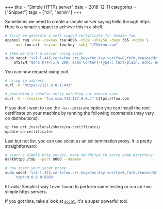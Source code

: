 +++
title = "Simple HTTPs server"
date = 2018-12-11
categories = ["Snippet"]
tags = ["cli", "admin"]
+++

Sometimes we need to create a simple server saying hello through https.
Here is a simple snippet to achieve this in a shell.

```bash
# first we generate a self signed certificate for domain foo
openssl req -new -newkey rsa:4096 -x509 -sha256 -days 365 -nodes \
	-out foo.crt -keyout foo.key -subj "/CN=foo.com"

# then we start a server using socat
sudo socat "ssl-l:443,cert=foo.crt,key=foo.key,verify=0,fork,reuseaddr" \
	SYSTEM:"echo HTTP/1.0 200; echo Content-Type\: text/plain; echo; echo Hello World\!;"
```

You can now request using curl

```bash
# using ip address
curl -k "https://127.0.0.1:443"

# providing a resolve entry matching our domain name
curl -k --resolve "foo.com:443:127.0.0.1" https://foo.com
```

If you don't want to use the `-k/--insecure` option you can install the root
certificate on your machine by running the following commands (may vary on distributions):

```bash
cp foo.crt /usr/local/share/ca-certificates/
update-ca-certificates
```

Last but not list, you can use socat as an ssl termination proxy. It is pretty
straightforward:

```bash
# start a simple http server, here darkhttpd to serve some directory
darkhttpd /tmp --port 8080 --daemon

# now start your socat proxy
sudo socat "ssl-l:443,cert=foo.crt,key=foo.key,verify=0,fork,reuseaddr" \
	'tcp4:0.0.0.0:8080'
```

Et voilà! Simplest way I ever found to perform some testing or run ad-hoc
simple https servers.

If you got time, take a look at [`socat`](https://linux.die.net/man/1/socat),
it's a super powerful tool.
